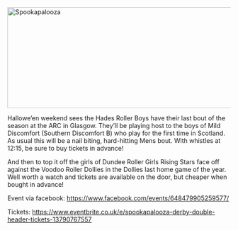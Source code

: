 <html><body><a href="/2014/10/spookapalooza.jpg"><img class="aligncenter size-large wp-image-4111" src="https://www.scottishrollerderbyblog.com/2014/10/spookapalooza.jpg?w=614" alt="Spookapalooza" width="614" height="228"></a>

Hallowe’en weekend sees the Hades Roller Boys have their last bout of the season at the ARC in Glasgow. They’ll be playing host to the boys of Mild Discomfort (Southern Discomfort B) who play for the first time in Scotland. As usual this will be a nail biting, hard-hitting Mens bout. With whistles at 12:15, be sure to buy tickets in advance!

And then to top it off the girls of Dundee Roller Girls Rising Stars face off against the Voodoo Roller Dollies in the Dollies last home game of the year. Well worth a watch and tickets are available on the door, but cheaper when bought in advance!

Event via facebook: <a href="https://www.facebook.com/events/648479905259577/">https://www.facebook.com/events/648479905259577/</a>

Tickets: <a href="https://www.eventbrite.co.uk/e/spookapalooza-derby-double-header-tickets-13790767557">https://www.eventbrite.co.uk/e/spookapalooza-derby-double-header-tickets-13790767557</a></body></html>
